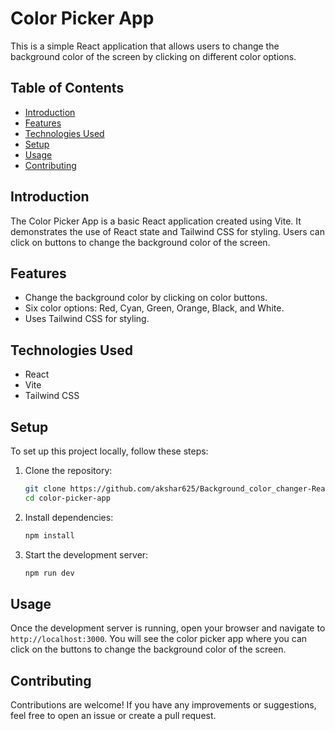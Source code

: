 # Color Picker App

This is a simple React application that allows users to change the background color of the screen by clicking on different color options.

## Table of Contents

- [Introduction](#introduction)
- [Features](#features)
- [Technologies Used](#technologies-used)
- [Setup](#setup)
- [Usage](#usage)
- [Contributing](#contributing)

## Introduction

The Color Picker App is a basic React application created using Vite. It demonstrates the use of React state and Tailwind CSS for styling. Users can click on buttons to change the background color of the screen.

## Features

- Change the background color by clicking on color buttons.
- Six color options: Red, Cyan, Green, Orange, Black, and White.
- Uses Tailwind CSS for styling.

## Technologies Used

- React
- Vite
- Tailwind CSS

## Setup

To set up this project locally, follow these steps:

1. Clone the repository:
    ```sh
    git clone https://github.com/akshar625/Background_color_changer-React.git
    cd color-picker-app
    ```

2. Install dependencies:
    ```sh
    npm install
    ```

3. Start the development server:
    ```sh
    npm run dev
    ```

## Usage

Once the development server is running, open your browser and navigate to `http://localhost:3000`. You will see the color picker app where you can click on the buttons to change the background color of the screen.

## Contributing

Contributions are welcome! If you have any improvements or suggestions, feel free to open an issue or create a pull request.


